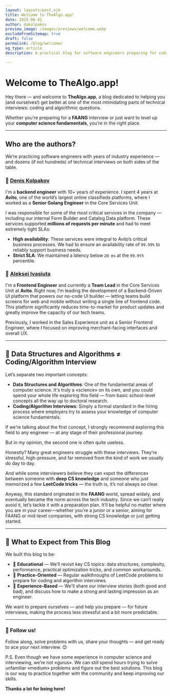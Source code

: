 ```yaml
---
layout: layouts/post.njk
title: Welcome to TheAlgo.app!
date: 2025-06-01
author: dakolpakov
preview_image: /images/previews/welcome.webp
excludeFromSitemap: true
draft: false
permalink: /blog/welcome/
og_type: article
description: A practical blog for software engineers preparing for coding interviews. Dive into algorithms, data structures, and real-world tips to boost your skills and confidence — whether you're aiming for FAANG or just starting out.

---
```


# Welcome to TheAlgo.app!

Hey there — and welcome to **TheAlgo.app**, a blog dedicated to helping you (and ourselves!) get better at one of the most intimidating parts of technical interviews: coding and algorithmic questions.

Whether you're preparing for a **FAANG** interview or just want to level up your **computer science fundamentals**, you’re in the right place.

---

## Who are the authors?

We’re practicing software engineers with years of industry experience — and dozens (if not hundreds) of technical interviews on both sides of the table.

### 🔹 <a href="https://www.linkedin.com/in/tifongod/" target="_blank" rel="noopener noreferrer">Denis Kolpakov</a>
I'm a **backend engineer** with 10+ years of experience. I spent 4 years at **Avito**, one of the world’s largest online classifieds platforms, where I worked as a **Senior Golang Engineer** in the Core Services Unit.


I was responsible for some of the most critical services in the company — including our internal Form Builder and Catalog Data platform. These services supported **millions of requests per minute** and had to meet extremely tight SLAs:

- **High availability**: These services were integral to Avito’s critical business processes. We had to ensure an availability rate of `99.99%` to reliably support business needs.
- **Strict SLA**: We maintained a latency below `20 ms` at the `99.9th` percentile.

### 🔹 <a href="https://www.linkedin.com/in/avivasyuta/" target="_blank" rel="noopener noreferrer">Aleksei Ivasiuta</a>
I'm a **Frontend Engineer** and currently a **Team Lead** in the Core Services Unit at **Avito**. Right now, I’m leading the development of a Backend-Driven UI platform that powers our no-code UI builder — letting teams build screens for web and mobile without writing a single line of frontend code. This platform significantly reduces time-to-market for product updates and greatly improve the capacity of our tech teams.

Previously, I worked in the Sales Experience unit as a Senior Frontend Engineer, where I focused on improving merchant-facing interfaces and overall UX.

---

## 🔹 Data Structures and Algorithms  ≠ Coding/Algorithm Interview

Let’s separate two important concepts:

- **Data Structures and Algorithms**: One of the fundamental areas of computer science. It's truly a «science» on its own, and you could spend your whole life exploring this field — from basic school-level concepts all the way up to doctoral research.
- **Coding/Algorithm Interviews**: Simply a formal standard in the hiring process where employers try to assess your knowledge of computer science fundamentals.

If we’re talking about the first concept, I strongly recommend exploring this field to any engineer — at any stage of their professional journey.

But in my opinion, the second one is often quite useless.

Honestly? Many great engineers struggle with these interviews. They’re stressful, high-pressure, and far removed from the kind of work we usually do day to day.

And while some interviewers believe they can «spot the difference» between someone with **deep CS knowledge** and someone who just memorized a few **LeetCode tricks** — the truth is, it’s not always so clear.

Anyway, this standard originated in the **FAANG** world, spread widely, and eventually became the norm across the tech industry. Since we can’t really avoid it, let’s tackle it with a preparation plan. It’ll be helpful no matter where you are in your career—whether you're a junior or a senior, aiming for FAANG or mid-level companies, with strong CS knowledge or just getting started.

---

## 🔹 What to Expect from This Blog

We built this blog to be:

- 🧠 **Educational** — We’ll revisit key CS topics: data structures, complexity, performance, practical optimization tricks, and common workarounds.
- 🧩 **Practice-Oriented** — Regular walkthroughs of LeetCode problems to prepare for coding and algorithm interviews.
- 💬 **Experience-Based** — We'll share our interview stories (both good and bad), and discuss how to make a strong and lasting impression as an engineer.

We want to prepare ourselves — and help you prepare — for future interviews, making the process less stressful and a bit more predictable.

---

### 📌 Follow us!

Follow along, solve problems with us, share your thoughts — and get ready to ace your next interview. 😊

P.S. Even though we have some experience in computer science and interviewing, we’re not «gurus». We can still spend hours trying to solve unfamiliar «medium» problems and figure out the best solutions. This blog is our way to practice together with the community and keep improving our skills.

**Thanks a lot for being here!**

